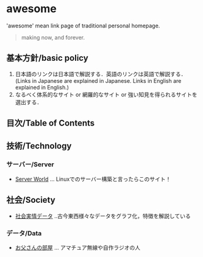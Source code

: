 # awesome

'awesome' mean link page of traditional personal homepage.

> making now, and forever.

## 基本方針/basic policy

1. 日本語のリンクは日本語で解説する．英語のリンクは英語で解説する．(Links in Japanese are explained in Japanese. Links in English are explained in English.)
2. なるべく体系的なサイト or 網羅的なサイト or 強い知見を得られるサイトを選出する．


## 目次/Table of Contents


## 技術/Technology

### サーバー/Server

- [Server World](https://www.server-world.info/) ... Linuxでのサーバー構築と言ったらこのサイト！

## 社会/Society

- [社会実情データ](https://honkawa2.sakura.ne.jp/) ..古今東西様々なデータをグラフ化，特徴を解説している

### データ/Data

- [お父さんの部屋](http://www2s.biglobe.ne.jp/~ja3wzt/papa.htm) ... アマチュア無線や自作ラジオの人